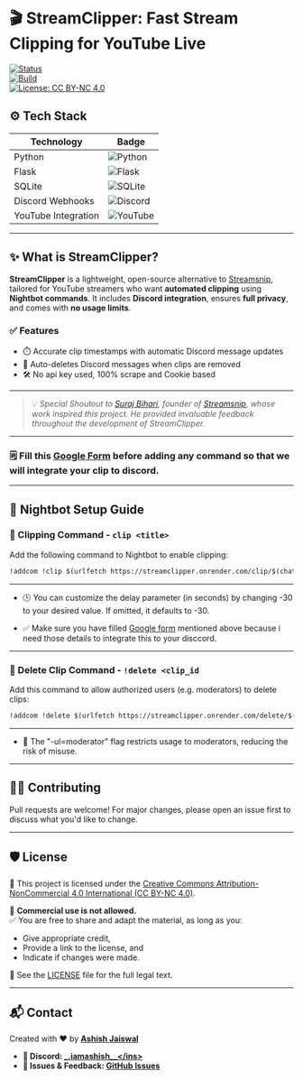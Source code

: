 # 🎬 StreamClipper: Fast Stream Clipping for YouTube Live

[![Status](https://img.shields.io/badge/status-active-brightgreen)]()  
[![Build](https://img.shields.io/badge/build-passing-blue)]()  
[![License: CC BY-NC 4.0](https://img.shields.io/badge/License-CC%20BY--NC%204.0-lightgrey.svg)](https://creativecommons.org/licenses/by-nc/4.0/)

## ⚙️ Tech Stack

| Technology         | Badge                                                                                                                                 |
|--------------------|----------------------------------------------------------------------------------------------------------------------------------------|
| Python             | ![Python](https://img.shields.io/badge/python-3670A0?style=flat&logo=python&logoColor=ffdd54)                                         |
| Flask              | ![Flask](https://img.shields.io/badge/flask-%23000.svg?style=flat&logo=flask&logoColor=white)                                         |
| SQLite             | ![SQLite](https://img.shields.io/badge/sqlite-07405E.svg?style=flat&logo=sqlite&logoColor=white)                                      |
| Discord Webhooks   | ![Discord](https://img.shields.io/badge/discord-webhook-blueviolet?logo=discord&logoColor=white)                                      |
| YouTube Integration| ![YouTube](https://img.shields.io/badge/youtube-%23FF0000.svg?style=flat&logo=youtube&logoColor=white)                                |

---

## ✨ What is StreamClipper?

**StreamClipper** is a lightweight, open-source alternative to [Streamsnip](https://streamsnip.com), tailored for YouTube streamers who want **automated clipping** using **Nightbot commands**. It includes **Discord integration**, ensures **full privacy**, and comes with **no usage limits**.

### ✅ Features
 
- ⏱️ Accurate clip timestamps with automatic Discord message updates  
- 🧹 Auto-deletes Discord messages when clips are removed
- 🛠️ No api key used, 100% scrape and Cookie based

---
> 💡 *Special Shoutout to [Suraj Bihari](https://surajbhari.com/), founder of [Streamsnip](https://streamsnip.com), whose work inspired this project. He provided invaluable feedback throughout the development of StreamClipper.*

---

### 🗒️ Fill this [Google Form](https://forms.gle/xtzp96MfkVup5TVq7) before adding any command so that we will integrate your clip to discord. 

---

## 🧠 Nightbot Setup Guide

### 🔹 Clipping Command - `clip <title>`

Add the following command to Nightbot to enable clipping:

```markdown
!addcom !clip $(urlfetch https://streamclipper.onrender.com/clip/$(chatid)/$(querystring)?delay=-30)
```
---
- 🕒 You can customize the delay parameter (in seconds) by changing -30 to your desired value. If omitted, it defaults to -30.

- ✅ Make sure you have filled [Google form](https://forms.gle/xtzp96MfkVup5TVq7) mentioned above because i need those details to integrate this to your disccord.
---
### 🔹 Delete Clip Command - `!delete <clip_id`

Add this command to allow authorized users (e.g. moderators) to delete clips:

```markdown
!addcom !delete $(urlfetch https://streamclipper.onrender.com/delete/$(query)) -ul=moderator
```
---
- 🔐 The "-ul=moderator" flag restricts usage to moderators, reducing the risk of misuse.

---

## 🙋‍♂️ Contributing

Pull requests are welcome! For major changes, please open an issue first to discuss what you'd like to change.

---
## 🛡️ License

📄 This project is licensed under the [Creative Commons Attribution-NonCommercial 4.0 International (CC BY-NC 4.0)](https://creativecommons.org/licenses/by-nc/4.0/).

🚫 **Commercial use is not allowed.**  
✅ You are free to share and adapt the material, as long as you:
- Give appropriate credit,
- Provide a link to the license, and
- Indicate if changes were made.

📁 See the [LICENSE](./LICENSE) file for the full legal text.

---
## 📬 Contact

Created with ❤️ by [**Ashish Jaiswal**](https://www.linkedin.com/in/ashishjaiswal2/)

- **💬 Discord: <ins>[_.iamashish__](https://discord.com/users/_.iamashish__)</ins>**
- **🐛 Issues & Feedback: <ins>[GitHub Issues](https://github.com/iamashish-1//streamclipper/issues)</ins>**



